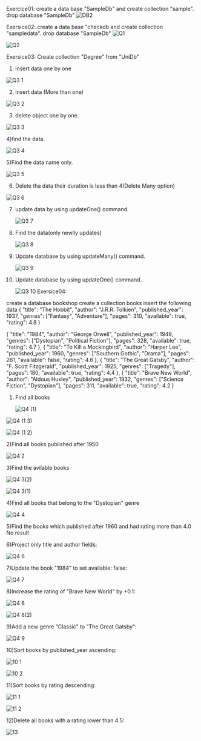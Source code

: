 Exercice01:
create a data base "SampleDb" and create collection "sample".
drop database "SampleDb"
![DB2](https://github.com/user-attachments/assets/c94f5293-7d81-4c54-b9f5-4693e27cf54d)


Exersice02: 
create a data base "checkdb and create collection "sampledata".
drop database "SampleDb"
![Q1](https://github.com/user-attachments/assets/a0e3639c-f26f-490b-bd21-194f74c9fe6f)

![Q2](https://github.com/user-attachments/assets/2ad7f8ef-2fcb-4b72-bb7e-5f820e7cd750)

Exersice03:
Create collection "Degree" from "UniDb"

1) insert data one by one

![Q3 1](https://github.com/user-attachments/assets/383161e2-dc7a-43f1-8661-ae38b8779c35)

2) insert data (More than one)

![Q3 2](https://github.com/user-attachments/assets/b11bb0f8-ef61-4a6d-88e3-69402c9dca05)

3) delete object one by one.

![Q3 3](https://github.com/user-attachments/assets/24ce0666-9b4c-4d69-a35e-9818c44798d4)

4)find the data.

![Q3 4](https://github.com/user-attachments/assets/a0eeeeaa-bf52-4ef5-a4d6-7c0343658e1c)

5)Find the data name only.

![Q3 5](https://github.com/user-attachments/assets/551263c5-ce2a-4125-a52f-604883326d2d)

6) Delete tha data their duration is less than 4(Delete Many option)

![Q3 6](https://github.com/user-attachments/assets/e880de00-50c1-42cf-90b1-44f69a15c703)

7) update data by using updateOne() command.

   ![Q3 7](https://github.com/user-attachments/assets/058150fb-62b4-46d3-99f6-475f63c91823)

8) Find the data(only newlly updates)

   ![Q3 8](https://github.com/user-attachments/assets/c138c202-9782-434f-b31c-4b80374f73d4)

9) Update database by using updateMany() command.

    ![Q3 9](https://github.com/user-attachments/assets/4478e5c3-4742-41a9-98c7-2b36aeac3bde)

10) Update database by using updateOne() command.

    ![Q3 10](https://github.com/user-attachments/assets/06f6a644-adfa-41b2-b483-290100e3bc9f)
Exersice04:


create a database bookshop
create a collection books
insert the following data
{
  "title": "The Hobbit",
  "author": "J.R.R. Tolkien",
  "published_year": 1937,
  "genres": ["Fantasy", "Adventure"],
  "pages": 310,
  "available": true,
  "rating": 4.8
}

  {
    "title": "1984",
    "author": "George Orwell",
    "published_year": 1949,
    "genres": ["Dystopian", "Political Fiction"],
    "pages": 328,
    "available": true,
    "rating": 4.7
  },
  {
    "title": "To Kill a Mockingbird",
    "author": "Harper Lee",
    "published_year": 1960,
    "genres": ["Southern Gothic", "Drama"],
    "pages": 281,
    "available": false,
    "rating": 4.6
  },
  {
    "title": "The Great Gatsby",
    "author": "F. Scott Fitzgerald",
    "published_year": 1925,
    "genres": ["Tragedy"],
    "pages": 180,
    "available": true,
    "rating": 4.4
  },
  {
    "title": "Brave New World",
    "author": "Aldous Huxley",
    "published_year": 1932,
    "genres": ["Science Fiction", "Dystopian"],
    "pages": 311,
    "available": true,
    "rating": 4.2
  }

  

1) Find all books

   ![Q4 (1)](https://github.com/user-attachments/assets/ff0b6b97-80a6-485b-9617-097dcea7a670)

  
  ![Q4 (1 3)](https://github.com/user-attachments/assets/59ae09b4-f079-4328-9192-ae1a3dca4856)

  
![Q4 (1 2)](https://github.com/user-attachments/assets/7175ac5a-458d-48d6-8424-1b4745552611)


2)Find all books published after 1950

![Q4 2](https://github.com/user-attachments/assets/810172ba-9fb6-4bd0-93b8-80117f807523)

3)Find the avilable books

![Q4 3(2)](https://github.com/user-attachments/assets/8e7ed7e8-c656-48cb-9989-465620cacd99)


![Q4 3(1)](https://github.com/user-attachments/assets/9a4be6f8-b672-40cf-b801-44d3921883d5)

4)Find all books that belong to the "Dystopian" genre

![Q4 4](https://github.com/user-attachments/assets/567dc538-a2b6-4b10-8d70-e6190d69c531)

5)Find the books which published after 1960 and had rating more than 4.0
No result

6)Project only title and author fields:

![Q4 6](https://github.com/user-attachments/assets/8b1698bf-7030-4c82-b1e0-dc389a0d760b)

7)Update the book "1984" to set available: false:

![Q4 7](https://github.com/user-attachments/assets/59580b2c-d57e-4540-8e35-c373bcc20e4e)

8)Increase the rating of "Brave New World" by +0.1:

![Q4 8](https://github.com/user-attachments/assets/5485f84c-16dd-41d5-b10e-9d8518b87c2f)

![Q4 8(2)](https://github.com/user-attachments/assets/88b798ef-2814-4675-b5a2-2d1936765e15)

9)Add a new genre "Classic" to "The Great Gatsby":

![Q4 9](https://github.com/user-attachments/assets/3bdc52d2-0a25-4188-8418-b72f1c32e7ea)

10)Sort books by published_year ascending:

![10 1](https://github.com/user-attachments/assets/b9189022-dc2e-4efc-981c-3db1d9f6e5f4)

![10 2](https://github.com/user-attachments/assets/16f70d97-ec0e-44af-bd3f-50fdb22d048a)

11)Sort books by rating descending:

![11 1](https://github.com/user-attachments/assets/fd105f90-6417-41fa-ab60-fe1f16f886e8)

![11 2](https://github.com/user-attachments/assets/b01f1d3d-5f7f-4f61-8112-de5b3d66f1c5)

12)Delete all books with a rating lower than 4.5:

![13](https://github.com/user-attachments/assets/987eac12-9502-4d61-a929-2adee554f0e3)

